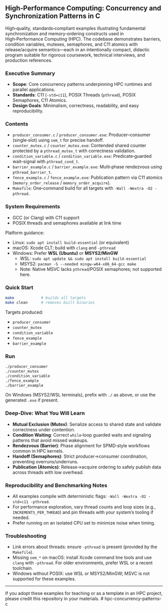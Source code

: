 ## High‑Performance Computing: Concurrency and Synchronization Patterns in C

High‑quality, standards‑compliant examples illustrating fundamental synchronization and memory‑ordering constructs used in High‑Performance Computing (HPC). The codebase demonstrates barriers, condition variables, mutexes, semaphores, and C11 atomics with release/acquire semantics—each in an intentionally compact, didactic program suitable for rigorous coursework, technical interviews, and production references.

### Executive Summary

- **Scope**: Core concurrency patterns underpinning HPC runtimes and parallel applications.
- **Standards**: C11 (`-std=c11`), POSIX Threads (`pthread`), POSIX Semaphores, C11 Atomics.
- **Design Goals**: Minimalism, correctness, readability, and easy reproducibility.

### Contents

- `producer_consumer.c` / `producer_consumer.exe`: Producer–consumer (single‑slot) using `sem_t` for precise handoff.
- `counter_mutex.c` / `counter_mutex.exe`: Contended shared counter protected by a `pthread_mutex_t` with correctness validation.
- `condition_variable.c` / `condition_variable.exe`: Predicate‑guarded wait–signal with `pthread_cond_t`.
- `barrier_example.c` / `barrier_example.exe`: Multi‑phase rendezvous using `pthread_barrier_t`.
- `fence_example.c` / `fence_example.exe`: Publication pattern via C11 atomics (`memory_order_release` / `memory_order_acquire`).
- `Makefile`: One‑command build for all targets with `-Wall -Wextra -O2 -pthread`.

### System Requirements

- GCC (or Clang) with C11 support
- POSIX threads and semaphores available at link time

Platform guidance:

- Linux: `sudo apt install build-essential` (or equivalent)
- macOS: Xcode CLT; build with `clang` and `-pthread`
- Windows: Prefer **WSL (Ubuntu)** or **MSYS2/MinGW**
  - WSL: `sudo apt update && sudo apt install build-essential`
  - MSYS2: `pacman -S --needed mingw-w64-x86_64-gcc make`
  - Note: Native MSVC lacks `pthread`/POSIX semaphores; not supported here.

### Quick Start

```bash
make            # builds all targets
make clean      # removes built binaries
```

Targets produced:

- `producer_consumer`
- `counter_mutex`
- `condition_variable`
- `fence_example`
- `barrier_example`

### Run

```bash
./producer_consumer
./counter_mutex
./condition_variable
./fence_example
./barrier_example
```

On Windows (MSYS2/WSL terminals), prefix with `./` as above, or use the generated `.exe` if present.

### Deep‑Dive: What You Will Learn

- **Mutual Exclusion (Mutex)**: Serialize access to shared state and validate correctness under contention.
- **Condition Waiting**: Correct `while`‑loop guarded waits and signaling patterns that avoid missed wakeups.
- **Rendezvous (Barrier)**: Phase alignment for SPMD‑style workflows common in HPC kernels.
- **Handoff (Semaphores)**: Strict producer→consumer coordination, preventing overruns/underruns.
- **Publication (Atomics)**: Release→acquire ordering to safely publish data across threads with low overhead.

### Reproducibility and Benchmarking Notes

- All examples compile with deterministic flags: `-Wall -Wextra -O2 -std=c11 -pthread`.
- For performance exploration, vary thread counts and loop sizes (e.g., `INCREMENTS_PER_THREAD`) and pin threads with your system’s tooling if needed.
- Prefer running on an isolated CPU set to minimize noise when timing.

### Troubleshooting

- Link errors about threads: ensure `-pthread` is present (provided by the `Makefile`).
- Missing `sem_*` on macOS: install Xcode command line tools and use `clang` with `-pthread`. For older environments, prefer WSL or a recent toolchain.
- Windows without POSIX: use WSL or MSYS2/MinGW; MSVC is not supported for these examples.

---

If you adopt these examples for teaching or as a template in an HPC project, please credit this repository in your materials.
#   h p c - c o n c u r r e n c y - p a t t e r n s - c  
 
